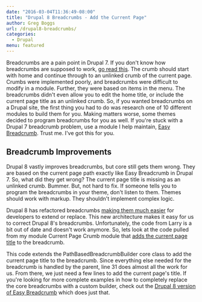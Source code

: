 ```yaml
---
date: "2016-03-04T11:36:49-08:00"
title: "Drupal 8 Breadcrumbs - Add the Current Page"
author: Greg Boggs
url: /drupal8-breadcrumbs/
categories:
  - Drupal
menu: featured
---
```

Breadcrumbs are a pain point in Drupal 7. If you don't know how breadcrumbs are supposed to work, [go read this](https://www.nngroup.com/articles/breadcrumb-navigation-useful/). The crumb should start with home and continue through to an unlinked crumb of the current page. Crumbs were implemented poorly, and breadcrumbs were difficult to modify in a module. Further, they were based on items in the menu. The breadcrumbs didn't even allow you to edit the home title, or include the current page title as an unlinked crumb. So, if you wanted breadcrumbs on a Drupal site, the first thing you had to do was research one of 10 different modules to build them for you. Making matters worse, some themes decided to program breadcrumbs for you as well. If you're stuck with a Drupal 7 breadcrumb problem, use a module I help maintain, [Easy Breadcrumb](https://www.drupal.org/project/easy_breadcrumb). Trust me. I've got this for you.

## Breadcrumb Improvements

 Drupal 8 vastly improves breadcrumbs, but core still gets them wrong. They are based on the current page path exactly like Easy Breadcrumb in Drupal 7. So, what did they get wrong? The current page title is missing as an unlinked crumb. Bummer. But, not hard to fix. If someone tells you to program the breadcrumbs in your theme, don't listen to them. Themes should work with markup. They shouldn't implement complex logic. 
 
 
 Drupal 8 has refactored breadcrumbs [making them much easier](https://www.palantir.net/blog/d8ftw-breadcrumbs-work) for developers to extend or replace. This new architecture makes it easy for us to correct Drupal 8's breadcrumbs. Unfortunately, the code from Larry is a bit out of date and doesn't work anymore. So, lets look at the code pulled from my module Current Page Crumb module that [adds the current page title](https://www.drupal.org/sandbox/gregboggs/2664958) to the breadcrumb.
 
 <script src="https://gist.github.com/Greg-Boggs/2338e65e6e60b8812ed7.js"></script>
 
 This code extends the PathBasedBreadcrumbBuilder core class to add the current page title to the breadcrumb. Since everything else needed for the breadcrumb is handled by the parent, line 31 does almost all the work for us. From there, we just need a few lines to add the current page's title. If you're looking for more complete examples in how to completely replace the core breadcrumbs with a custom builder, check out the [Drupal 8 version of Easy Breadcrumb](https://github.com/Greg-Boggs/easy_breadcrumb) which does just that. 
